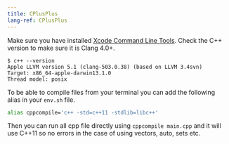 ```yaml
---
title: CPlusPlus
lang-ref: CPlusPlus
---
```



Make sure you have installed [Xcode Command Line Tools](https://sourabhbajaj.com/mac-setup/Xcode/). Check the C++ version to make sure it is Clang 4.0+.

```console
$ c++ --version
Apple LLVM version 5.1 (clang-503.0.38) (based on LLVM 3.4svn)
Target: x86_64-apple-darwin13.1.0
Thread model: posix
```

To be able to compile files from your terminal you can add the following alias in your `env.sh` file.

```sh
alias cppcompile='c++ -std=c++11 -stdlib=libc++'
```

Then you can run all cpp file directly using `cppcompile main.cpp` and it will use C++11 so no errors in the case of using vectors, auto, sets etc.
